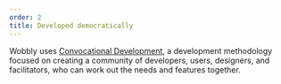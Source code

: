 ```yaml
---
order: 2
title: Developed democratically
---
```


Wobbly uses [Convocational Development](/convocational-development.html), a development
methodology focused on creating a community of developers, users, designers, and facilitators, who can work out
the needs and features together.
